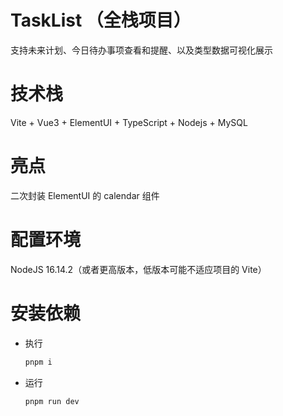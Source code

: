 # TaskList （全栈项目）
支持未来计划、今日待办事项查看和提醒、以及类型数据可视化展示
# 技术栈
Vite + Vue3 + ElementUI + TypeScript  + Nodejs + MySQL

# 亮点

二次封装 ElementUI 的 calendar 组件

# 配置环境

NodeJS 16.14.2（或者更高版本，低版本可能不适应项目的 Vite）

# 安装依赖

- 执行

  ```js
  pnpm i
  ```

  

- 运行

  ```js
  pnpm run dev
  ```

  
